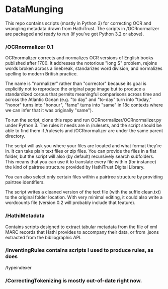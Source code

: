 # DataMunging

This repo contains scripts (mostly in Python 3) for correcting OCR
and wrangling metadata drawn from HathiTrust. The scripts in /OCRnormalizer are packaged and ready to run (if you've got Python 3.2 or above).

### /OCRnormalizer 0.1
OCRnormalizer corrects and normalizes OCR versions of English books published after 1700. It addresses the notorious "long S" problem, rejoins words broken across a linebreak, standarizes word division, and normalizes spelling to modern British practice. 

The name is "normalizer" rather than "corrector" because its goal is explicitly not to reproduce the original page image but to produce a standardized corpus that permits meaningful comparisons across time and across the Atlantic Ocean (e.g. "to day" and "to-day" turn into "today," "honor" turns into "honour", "fame" turns into "same" in 18c contexts where we can infer that it was originally "same").

To run the script, clone this repo and run OCRnormalizer/OCRnormalizer.py under Python 3. The rules it needs are in /rulesets, and the script should be able to find them if /rulesets and /OCRnormalizer are under the same parent directory.

The script will ask you where your files are located and what format they're in. It can take plain text files or zip files. You can provide the files in a flat folder, but the script will also (by default) recursively search subfolders. This means that you can use it to translate every file within (for instance) the kind of pairtree structure provided by HathiTrust Digital Library.

You can also select only certain files within a pairtree structure by providing pairtree identifiers.

The script writes a cleaned version of the text file (with the suffix clean.txt) to the original folder location. With very minimal editing, it could also write a wordcounts file (version 0.2 will probably include that feature).

### /HathiMetadata

Contains scripts designed to extract tabular metadata from the file of xml MARC records that Hathi provides to accompany their data, or from .jsons extracted from the bibliographic API.

### /InventingRules contains scripts I used to produce rules, as does
/typeindexer

### /CorrectingTokenizing is mostly out-of-date right now.
